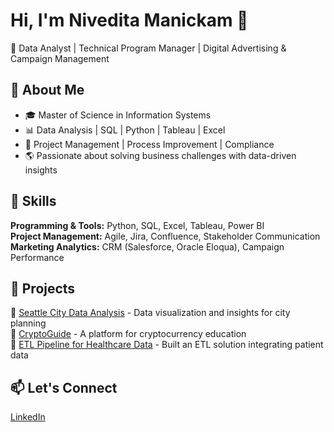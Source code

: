# Hi, I'm Nivedita Manickam 👋  
🚀 Data Analyst | Technical Program Manager | Digital Advertising & Campaign Management  

## 🔹 About Me  
- 🎓 Master of Science in Information Systems  
- 📊 Data Analysis | SQL | Python | Tableau | Excel  
- 📌 Project Management | Process Improvement | Compliance  
- 🌎 Passionate about solving business challenges with data-driven insights  

## 🔹 Skills  
**Programming & Tools:** Python, SQL, Excel, Tableau, Power BI  
**Project Management:** Agile, Jira, Confluence, Stakeholder Communication  
**Marketing Analytics:** CRM (Salesforce, Oracle Eloqua), Campaign Performance  

## 🔹 Projects  
📌 [Seattle City Data Analysis](https://github.com/your-repo) - Data visualization and insights for city planning  
📌 [CryptoGuide](https://github.com/your-repo) - A platform for cryptocurrency education  
📌 [ETL Pipeline for Healthcare Data](https://github.com/your-repo) - Built an ETL solution integrating patient data  

## 📫 Let's Connect  
[LinkedIn](https://www.linkedin.com/in/nivedita-manickam/) 


<!---
niveditamanickam/niveditamanickam is a ✨ special ✨ repository because its `README.md` (this file) appears on your GitHub profile.
You can click the Preview link to take a look at your changes.
--->
